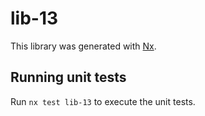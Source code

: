 # lib-13

This library was generated with [Nx](https://nx.dev).

## Running unit tests

Run `nx test lib-13` to execute the unit tests.
